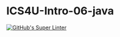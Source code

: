 # ICS4U-Intro-06-java

[![GitHub's Super Linter](https://github.com/matt3129/ICS4U-Intro-06-java/workflows/GitHub's%20Super%20Linter/badge.svg)](https://github.com/matt3129/<ICS4U-Intro-06-java/actions)       
